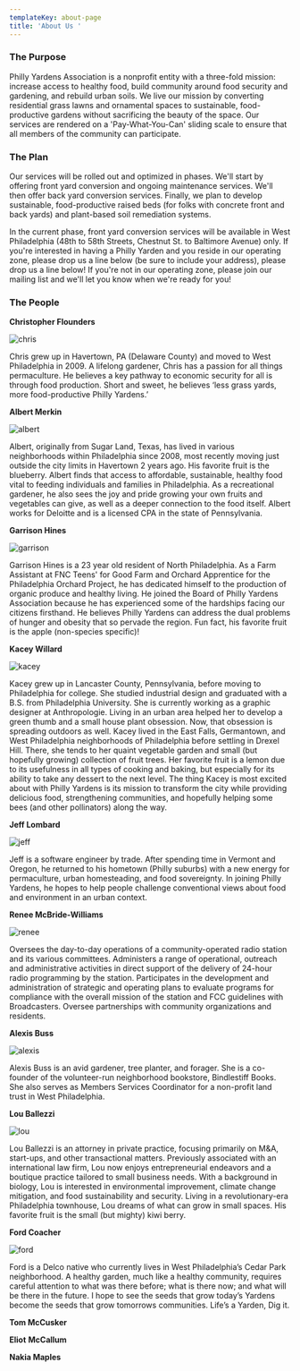 ```yaml
---
templateKey: about-page
title: 'About Us '
---
```

### The Purpose

Philly Yardens Association is a nonprofit entity with a three-fold mission: increase access to healthy food, build community around food security and gardening, and rebuild urban soils. We live our mission by converting residential grass lawns and ornamental spaces to sustainable, food-productive gardens without sacrificing the beauty of the space. Our services are rendered on a 'Pay-What-You-Can' sliding scale to ensure that all members of the community can participate.

### The Plan

Our services will be rolled out and optimized in phases. We'll start by offering front yard conversion and ongoing maintenance services. We'll then offer back yard conversion services. Finally, we plan to develop sustainable, food-productive raised beds (for folks with concrete front and back yards) and plant-based soil remediation systems.

In the current phase, front yard conversion services will be available in West Philadelphia (48th to 58th Streets, Chestnut St. to Baltimore Avenue) only. If you're interested in having a Philly Yarden and you reside in our operating zone, please drop us a line below (be sure to include your address), please drop us a line below! If you're not in our operating zone, please join our mailing list and we'll let you know when we're ready for you!

### The People

**Christopher Flounders**

<div class="about__image">
    <img src="/img/chris.png" alt="chris" >
</div>

Chris grew up in Havertown, PA (Delaware County) and moved to West Philadelphia in 2009. A lifelong gardener, Chris has a passion for all things permaculture. He believes a key pathway to economic security for all is through food production. Short and sweet, he believes ‘less grass yards, more food-productive Philly Yardens.’

**Albert Merkin**

<div class="about__image">
    <img src="/img/albert.png" alt="albert">
</div>

Albert, originally from Sugar Land, Texas, has lived in various neighborhoods within Philadelphia since 2008, most recently moving just outside the city limits in Havertown 2 years ago. His favorite fruit is the blueberry. Albert finds that access to affordable, sustainable, healthy food vital to feeding individuals and families in Philadelphia. As a recreational gardener, he also sees the joy and pride growing your own fruits and vegetables can give, as well as a deeper connection to the food itself. Albert works for Deloitte and is a licensed CPA in the state of Pennsylvania.

**Garrison Hines**

<div class="about__image">
    <img src="/img/garrison.png" alt="garrison" >
</div>

Garrison Hines is a 23 year old resident of North Philadelphia. As a Farm Assistant at FNC Teens' for Good Farm and Orchard Apprentice for the Philadelphia Orchard Project, he has dedicated himself to the production of organic produce and healthy living. He joined the Board of Philly Yardens Association because he has experienced some of the hardships facing our citizens firsthand. He believes Philly Yardens can address the dual problems of hunger and obesity that so pervade the region. Fun fact, his favorite fruit is the apple (non-species specific)!

**Kacey Willard**

<div class="about__image">
    <img src="/img/kacey.png" alt="kacey" >
</div>

Kacey grew up in Lancaster County, Pennsylvania, before moving to Philadelphia for college. She studied industrial design and graduated with a B.S. from Philadelphia University. She is currently working as a graphic designer at Anthropologie. Living in an urban area helped her to develop a green thumb and a small house plant obsession. Now, that obsession is spreading outdoors as well. Kacey lived in the East Falls, Germantown, and West Philadelphia neighborhoods of Philadelphia before settling in Drexel Hill. There, she tends to her quaint vegetable garden and small (but hopefully growing) collection of fruit trees. Her favorite fruit is a lemon due to its usefulness in all types of cooking and baking, but especially for its ability to take any dessert to the next level. The thing Kacey is most excited about with Philly Yardens is its mission to transform the city while providing delicious food, strengthening communities, and hopefully helping some bees (and other pollinators) along the way.

**Jeff Lombard**

<div class="about__image">
    <img src="/img/jeff.png" alt="jeff" >
</div>

Jeff is a software engineer by trade. After spending time in Vermont and Oregon, he returned to his hometown (Philly suburbs) with a new energy for permaculture, urban homesteading, and food sovereignty. In joining Philly Yardens, he hopes to help people challenge conventional views about food and environment in an urban context.

**Renee McBride-Williams**

<div class="about__image">
    <img src="/img/renee.png" alt="renee" >
</div>

Oversees the day-to-day operations of a community-operated radio station and its various committees. Administers a range of operational, outreach and administrative activities in direct support of the delivery of 24-hour radio programming by the station. Participates in the development and administration of strategic and operating plans to evaluate programs for compliance with the overall mission of the station and FCC guidelines with Broadcasters. Oversee partnerships with community organizations and residents.

**Alexis Buss**

<div class="about__image">
    <img src="/img/alexis.png" alt="alexis" >
</div>

Alexis Buss is an avid gardener, tree planter, and forager. She is a co-founder of the volunteer-run neighborhood bookstore, Bindlestiff Books. She also serves as Members Services Coordinator for a non-profit land trust in West Philadelphia.

**Lou Ballezzi**

<div class="about__image">
    <img src="/img/lou.png" alt="lou">
</div>

Lou Ballezzi is an attorney in private practice, focusing primarily on M&A, start-ups, and other transactional matters. Previously associated with an international law firm, Lou now enjoys entrepreneurial endeavors and a boutique practice tailored to small business needs. With a background in biology, Lou is interested in environmental improvement, climate change mitigation, and food sustainability and security. Living in a revolutionary-era Philadelphia townhouse, Lou dreams of what can grow in small spaces. His favorite fruit is the small (but mighty) kiwi berry.

**Ford Coacher**

<div class="about__image">
    <img src="/img/ford.png" alt="ford">
</div>

Ford is a Delco native who currently lives in West Philadelphia’s Cedar Park neighborhood. A healthy garden, much like a healthy community, requires careful attention to what was there before; what is there now; and what will be there in the future. I hope to see the seeds that grow today’s Yardens become the seeds that grow tomorrows communities. Life’s a Yarden, Dig it.

**Tom McCusker**

**Eliot** **McCallum**

**Nakia Maples**

